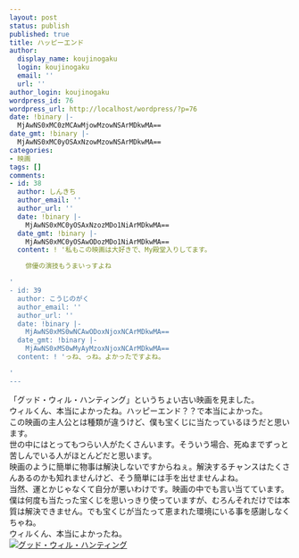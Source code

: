 ```yaml
---
layout: post
status: publish
published: true
title: ハッピーエンド
author:
  display_name: koujinogaku
  login: koujinogaku
  email: ''
  url: ''
author_login: koujinogaku
wordpress_id: 76
wordpress_url: http://localhost/wordpress/?p=76
date: !binary |-
  MjAwNS0xMC0zMCAwMjowMzowNSArMDkwMA==
date_gmt: !binary |-
  MjAwNS0xMC0yOSAxNzowMzowNSArMDkwMA==
categories:
- 映画
tags: []
comments:
- id: 38
  author: しんきち
  author_email: ''
  author_url: ''
  date: !binary |-
    MjAwNS0xMC0yOSAxNzozMDo1NiArMDkwMA==
  date_gmt: !binary |-
    MjAwNS0xMC0yOSAwODozMDo1NiArMDkwMA==
  content: ! '私もこの映画は大好きで、My殿堂入りしてます。

    俳優の演技もうまいっすよね

'
- id: 39
  author: こうじのがく
  author_email: ''
  author_url: ''
  date: !binary |-
    MjAwNS0xMS0wNCAwODoxNjoxNCArMDkwMA==
  date_gmt: !binary |-
    MjAwNS0xMS0wMyAyMzoxNjoxNCArMDkwMA==
  content: ! 'っね、っね。よかったですよね。

'
---
```

<p>「グッド・ウィル・ハンティング」というちょい古い映画を見ました。<br />
ウィルくん、本当によかったね。ハッピーエンド？？で本当によかった。<br />
この映画の主人公とは種類が違うけど、僕も宝くじに当たっているほうだと思います。<br />
世の中にはとってもつらい人がたくさんいます。そういう場合、死ぬまでずっと苦しんでいる人がほとんどだと思います。<br />
映画のように簡単に物事は解決しないですからねぇ。解決するチャンスはたくさんあるのかも知れませんけど、そう簡単には手を出せませんよね。<br />
当然、運とかじゃなくて自分が悪いわけです。映画の中でも言い当てています。<br />
僕は何度も当たった宝くじを思いっきり使っていますが、むろんそれだけでは本質は解決できません。でも宝くじが当たって恵まれた環境にいる事を感謝しなくちゃね。<br />
ウィルくん、本当によかったね。<br />
<a href="http://www.amazon.co.jp/exec/obidos/redirect?link_code=as2&path=ASIN/B00005G1YZ&tag=koujinogakuse-22&camp=247&creative=1211"><img src="http://images-jp.amazon.com/images/P/B00005G1YZ.09._OU09_PE0_SCMZZZZZZZ_.jpg" alt="グッド・ウィル・ハンティング" /></a><img src="http://www.assoc-amazon.jp/e/ir?t=koujinogakuse-22&l=as2&o=9&a=B00005G1YZ" width="1" height="1" border="0" alt="" style="border:none !important; margin:0px !important;" /></p>
